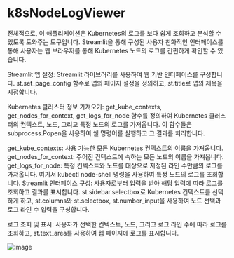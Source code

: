 # k8sNodeLogViewer
전체적으로, 이 애플리케이션은 Kubernetes의 로그를 보다 쉽게 조회하고 분석할 수 있도록 도와주는 도구입니다. Streamlit을 통해 구성된 사용자 친화적인 인터페이스를 통해 사용자는 웹 브라우저를 통해 Kubernetes 노드의 로그를 간편하게 확인할 수 있습니다.

Streamlit 앱 설정: Streamlit 라이브러리를 사용하여 웹 기반 인터페이스를 구성합니다. st.set_page_config 함수로 앱의 페이지 설정을 정의하고, st.title로 앱의 제목을 지정합니다.

Kubernetes 클러스터 정보 가져오기: get_kube_contexts, get_nodes_for_context, get_logs_for_node 함수를 정의하여 Kubernetes 클러스터의 컨텍스트, 노드, 그리고 특정 노드의 로그를 가져옵니다. 이 함수들은 subprocess.Popen을 사용하여 쉘 명령어를 실행하고 그 결과를 처리합니다.

get_kube_contexts: 사용 가능한 모든 Kubernetes 컨텍스트의 이름을 가져옵니다.
get_nodes_for_context: 주어진 컨텍스트에 속하는 모든 노드의 이름을 가져옵니다.
get_logs_for_node: 특정 컨텍스트와 노드를 대상으로 지정된 라인 수만큼의 로그를 가져옵니다. 여기서 kubectl node-shell 명령을 사용하여 특정 노드의 로그를 조회합니다.
Streamlit 인터페이스 구성: 사용자로부터 입력을 받아 해당 입력에 따라 로그를 조회하고 결과를 표시합니다. st.sidebar.selectbox로 Kubernetes 컨텍스트를 선택하게 하고, st.columns와 st.selectbox, st.number_input을 사용하여 노드 선택과 로그 라인 수 입력을 구성합니다.

로그 조회 및 표시: 사용자가 선택한 컨텍스트, 노드, 그리고 로그 라인 수에 따라 로그를 조회하고, st.text_area를 사용하여 웹 페이지에 로그를 표시합니다.

![image](https://github.com/jeonck/k8sNodeLogViewer/assets/11763994/daba0f6d-2e3c-47e1-9c8a-a278bfc68f79)


